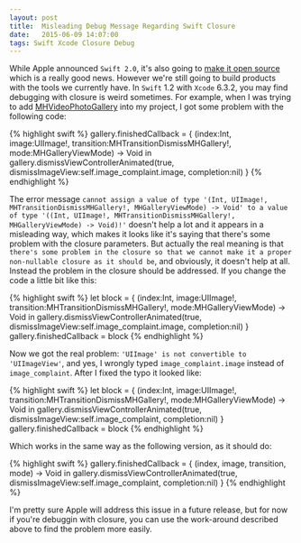 ```yaml
---
layout: post
title:  Misleading Debug Message Regarding Swift Closure
date:   2015-06-09 14:07:00
tags: Swift Xcode Closure Debug
---
```


While Apple announced `Swift 2.0`, it's also going to [make it open source](https://developer.apple.com/swift/blog/?id=29) which is a really good news. However we're still going to build products with the tools we currently have. In `Swift` 1.2 with `Xcode` 6.3.2, you may find debugging with closure is weird sometimes. For example, when I was trying to add [MHVideoPhotoGallery](https://github.com/mariohahn/MHVideoPhotoGallery) into my project, I got some problem with the following code:

{% highlight swift %}
gallery.finishedCallback = {
	(index:Int, image:UIImage!, transition:MHTransitionDismissMHGallery!, mode:MHGalleryViewMode) -> Void in
	gallery.dismissViewControllerAnimated(true, dismissImageView:self.image_complaint.image, completion:nil)
}
{% endhighlight %}

The error message `cannot assign a value of type '(Int, UIImage!, MHTransitionDismissMHGallery!, MHGalleryViewMode) -> Void' to a value of type '((Int, UIImage!, MHTransitionDismissMHGallery!, MHGalleryViewMode) -> Void)!'` doesn't help a lot and it appears in a misleading way, which makes it looks like it's saying that there's some problem with the closure parameters. But actually the real meaning is that `there's some problem in the closure so that we cannot make it a proper non-nullable closure as it should be`, and obviously, it doesn't help at all. Instead the problem in the closure should be addressed. If you change the code a little bit like this:

{% highlight swift %}
let block = {
	(index:Int, image:UIImage!, transition:MHTransitionDismissMHGallery!, mode:MHGalleryViewMode) -> Void in
	gallery.dismissViewControllerAnimated(true, dismissImageView:self.image_complaint.image, completion:nil)
}
gallery.finishedCallback = block
{% endhighlight %}

Now we got the real problem: `'UIImage' is not convertible to 'UIImageView'`, and yes, I wrongly typed `image_complaint.image` instead of `image_complaint`. After I fixed the typo it looked like:

{% highlight swift %}
let block = {
	(index:Int, image:UIImage!, transition:MHTransitionDismissMHGallery!, mode:MHGalleryViewMode) -> Void in
	gallery.dismissViewControllerAnimated(true, dismissImageView:self.image_complaint, completion:nil)
}
gallery.finishedCallback = block
{% endhighlight %}

Which works in the same way as the following version, as it should do:

{% highlight swift %}
gallery.finishedCallback = {
	(index, image, transition, mode) -> Void in
	gallery.dismissViewControllerAnimated(true, dismissImageView:self.image_complaint, completion:nil)
}
{% endhighlight %}

I'm pretty sure Apple will address this issue in a future release, but for now if you're debuggin with closure, you can use the work-around described above to find the problem more easily.
